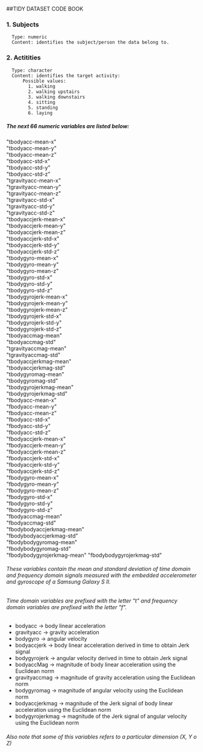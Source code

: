 ##TIDY DATASET CODE BOOK

### 1. Subjects 
      Type: numeric 
      Content: identifies the subject/person the data belong to.
      
### 2. Actitities
      Type: character
      Content: identifies the target activity:
          Possible values:
            1. walking 
            2. walking upstairs
            3. walking downstairs
            4. sitting
            5. standing
            6. laying
          
##### The next 66 numeric variables are listed below:

"tbodyacc-mean-x"           
"tbodyacc-mean-y"          
"tbodyacc-mean-z"           
"tbodyacc-std-x"           
"tbodyacc-std-y"            
"tbodyacc-std-z"           
"tgravityacc-mean-x"        
"tgravityacc-mean-y"       
"tgravityacc-mean-z"        
"tgravityacc-std-x"        
"tgravityacc-std-y"         
"tgravityacc-std-z"        
"tbodyaccjerk-mean-x"       
"tbodyaccjerk-mean-y"      
"tbodyaccjerk-mean-z"       
"tbodyaccjerk-std-x"       
"tbodyaccjerk-std-y"        
"tbodyaccjerk-std-z"       
"tbodygyro-mean-x"          
"tbodygyro-mean-y"         
"tbodygyro-mean-z"          
"tbodygyro-std-x"          
"tbodygyro-std-y"           
"tbodygyro-std-z"          
"tbodygyrojerk-mean-x"      
"tbodygyrojerk-mean-y"     
"tbodygyrojerk-mean-z"      
"tbodygyrojerk-std-x"      
"tbodygyrojerk-std-y"       
"tbodygyrojerk-std-z"      
"tbodyaccmag-mean"          
"tbodyaccmag-std"          
"tgravityaccmag-mean"       
"tgravityaccmag-std"       
"tbodyaccjerkmag-mean"      
"tbodyaccjerkmag-std"      
"tbodygyromag-mean"         
"tbodygyromag-std"         
"tbodygyrojerkmag-mean"     
"tbodygyrojerkmag-std"     
"fbodyacc-mean-x"           
"fbodyacc-mean-y"          
"fbodyacc-mean-z"           
"fbodyacc-std-x"           
"fbodyacc-std-y"            
"fbodyacc-std-z"           
"fbodyaccjerk-mean-x"       
"fbodyaccjerk-mean-y"      
"fbodyaccjerk-mean-z"       
"fbodyaccjerk-std-x"       
"fbodyaccjerk-std-y"        
"fbodyaccjerk-std-z"       
"fbodygyro-mean-x"          
"fbodygyro-mean-y"         
"fbodygyro-mean-z"          
"fbodygyro-std-x"          
"fbodygyro-std-y"           
"fbodygyro-std-z"          
"fbodyaccmag-mean"          
"fbodyaccmag-std"          
"fbodybodyaccjerkmag-mean"  
"fbodybodyaccjerkmag-std"  
"fbodybodygyromag-mean"     
"fbodybodygyromag-std"     
"fbodybodygyrojerkmag-mean" 
"fbodybodygyrojerkmag-std"
    
###### These variables contain the mean and standard deviation of time domain and frequency domain signals measured with the embedded accelerometer and gyroscope of a Samsung Galaxy S II.
###### Time domain variables are prefixed with the letter "t" and frequency domain variables are prefixed with the letter "f".
* bodyacc -> body linear acceleration
* gravityacc -> gravity acceleration
* bodygyro -> angular velocity
* bodyaccjerk -> body linear acceleration derived in time to obtain Jerk signal
* bodygyrojerk -> angular velocity derived in time to obtain Jerk signal
* bodyaccMag -> magnitude of body linear acceleration using the Euclidean norm
* gravityaccmag -> magnitude of gravity acceleration using the Euclidean norm
* bodygyromag -> magnitude of angular velocity using the Euclidean norm
* bodyaccjerkmag -> magnitude of the Jerk signal of body linear acceleration using the Euclidean norm
* bodygyrojerkmag -> magnitude of the Jerk signal of angular velocity using the Euclidean norm

###### Also note that some of this variables refers to a particular dimension (X, Y o Z)

